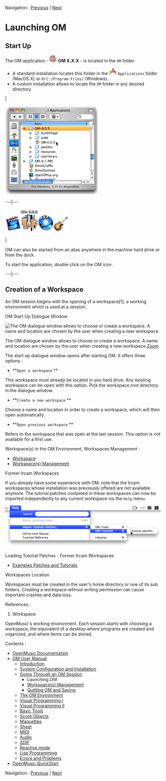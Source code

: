 Navigation : [Previous](Goingthrough "page précédente\(Going
Through an OM Session\)") | [Next](Workspace(s) "page
suivante\(Workspace(s) Management\)")

# Launching OM

## Start Up

The OM application - ![](../res/omicon_icon.png) **OM X.X.X** - is located in
the `OM` folder.

  * A standard installation locates this folder in the ![](../res/app_icon.png) `Applications` folder (MacOS X) or in `C:/Program Files/` (Windows). 
  * A custom installation allows to locate the `OM` folder in any desired directory. 

|

![](../res/omappfolder.png)  
  
---|---  
  
![](../res/dock.png)

|

OM can also be started from an alias anywhere in the machine hard drive or
from the dock.

To start the application, double click on the OM icon.  
  
---|---  
  
## Creation of a Workspace

An OM session begins with the opening of a workspace[1], a working environment
which is used at a session.

OM Start Up Dialogue Window

![The OM dialogue window allows to choose or create a workspace. A name and
location are chosen by the user when creating a new
workspace.](../res/InstalWindow_scr.png)

The OM dialogue window allows to choose or create a workspace. A name and
location are chosen by the user when creating a new
workspace.[Zoom](../res/InstalWindow_scr_1.png "Zoom \(nouvelle fenêtre\)")

The start up dialogue window opens after starting OM. It offers three options
:

  * **`Open a workspace` **

This workspace must already be located in you hard drive. Any existing
workspace can be open with this option. Pick the workspace root directory in
the dialogue window.

  * **`Create a new workspace` **

Choose a name and location in order to create a workspace, which will then
open automatically.

  * **`Open previous workspace` **

Refers to the workspace that was open at the last session. This option is not
available for a first use.

Workspace(s) in the OM Environment, Workspaces Management :

  * [Workspace](Workspace)
  * [Workspace(s) Management](Workspace(s))

Former Ircam Workspaces

If you already have some experience with OM, note that the Ircam workspaces
whose installation was previously offered are not available anymore. The
tutorial patches contained in these workspaces can now be imported
independently to any current workspace via the `Help` menu.

![](../res/importtuto.png)

Loading Tutorial Patches - Former Ircam Workspaces

  * [Examples Patches and Tutorials](Tutorials)

Workspaces Location

Workspaces must be created in the user's home directory or one of its sub
folders. Creating a workspace without writing permission can cause important
crashes and data loss.

References :

  1. Workspace

OpenMusic's working environment. Each session starts with choosing a
workspace, the equivalent of a desktop where programs are created and
organized, and where items can be stored.

Contents :

  * [OpenMusic Documentation](OM-Documentation)
  * [OM User Manual](OM-User-Manual)
    * [Introduction](00-Contents)
    * [System Configuration and Installation](Installation)
    * [Going Through an OM Session](Goingthrough)
      * Launching OM
      * [Workspace(s) Management](Workspace(s))
      * [Quitting OM and Saving](QuittingSaving)
    * [The OM Environment](Environment)
    * [Visual Programming I](BasicVisualProgramming)
    * [Visual Programming II](AdvancedVisualProgramming)
    * [Basic Tools](BasicObjects)
    * [Score Objects](ScoreObjects)
    * [Maquettes](Maquettes)
    * [Sheet](Sheet)
    * [MIDI](MIDI)
    * [Audio](Audio)
    * [SDIF](SDIF)
    * [Reactive mode](Reactive)
    * [Lisp Programming](Lisp)
    * [Errors and Problems](errors)
  * [OpenMusic QuickStart](QuickStart-Chapters)

Navigation : [Previous](Goingthrough "page précédente\(Going
Through an OM Session\)") | [Next](Workspace(s) "page
suivante\(Workspace(s) Management\)")

